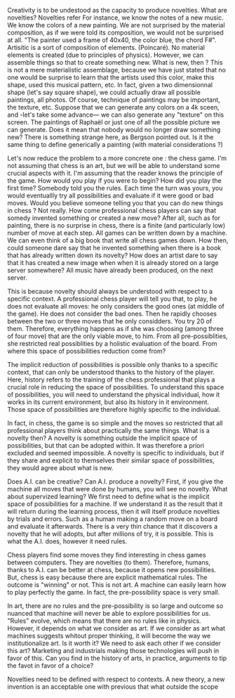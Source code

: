 
Creativity is to be undestood as the capacity to produce novelties. 
What are novelties? Novelties refer
For instance, we know the notes of a new music. We know the colors of a new painting. 
We are not surprised by the material composition, as if we were told its composition, we would not be surprised at all. 
"The painter used a frame of 40x40, the color blue, the chord F#". 
Artisitic is a sort of composition of elements. (Poincaré). No material elements is created (due to principles of physics). 
However, we can assemble things so that to create something new. What is new, then ?
This is not a mere materialistic assemblage, because we have just stated that no one would be surprise to learn that the artists used this color, make this shape, used this musical pattern, etc.
In fact, given a two dimensionnal shape (let's say square shape), we could actually draw all possible paintings, all photos. Of course, technique of paintings may be important, the texture, etc. Suppose that we can generate any colors on a 4k sceen, and -let's take some advance— we can also generate any "texture" on this screen. The paintings of Raphaël or just one of all the possible picture we can generate. Does it mean that nobody would no longer draw something new? 
There is something strange here, as Bergson pointed out. Is it the same thing to define generically a painting (with material considerations ?)

Let's now reduce the problem to a more concrete one :  the chess game. I'm not assuming that chess is an art, but we will be able to understand some crucial aspects with it. I'm assuming that the reader knows the principle of the game. How would you play if you were to begin? How did you play the first time? Somebody told you the rules. Each  time the turn was yours, you would eventuallly try all possibilities and evaluate if it were good or bad moves. Would you believe someone telling you that you can do new things in chess ? Not really.
How come professional chess players can say that somedy invented something or created a new move? After all, such as for painting, there is no surprise in chess, there is a finite (and particularly low) number of move at each step. All games can be written down by a machine. We can even think of a big book that write all chess games down. How then, could someone dare say that he invented something when there is a book that has already written down its novelty? How does an artist dare to say that it has created a new image when when it is already stored on a large server somewhere? All music have already been produced, on the next server. 

This is because novelty should always be understood with respect to a specific context. 
A professional chess player will tell you that, to play, he does not evaluate all moves: he only considers the good ones (at middle of the game). 
He does not consider the bad ones. Then he rapidly chooses between the two or three moves that he only considders. You try 20 of them. 
Therefore, everything happens as if she was choosing (among three of four move) that are the only viable move, to him.
From all pre-possiblities, she restricted real possiblities by a holistic evaluation of the board.
From where this space of possibilities reduction come from? 

The implicit reduction of possibilities is possible only thanks to a specific context, that can only be understood thanks to the history of the player.
Here, history refers to the training of the chess professional that plays a crucial role in reducing the space of possibilities.
To understand this space of possibilities, you will need to understand the physical individual, how it works in its current environment, but also its history in it environment. Those space of possibilities are therefore highly specific to the individual.

In fact, in chess, the game is so simple and the moves so restricted that all professional players think about practically the same things. What is a novelty then? A novelty is something outside the implicit space of possibilities, but that can be adopted within. It was therefore a priori excluded and seemed impossible. A novelty is specific to individuals, but if they share and explicit to themselves their similar space of possibilities, they would agree about what is new.

Does A.I. can be creative? Can A.I. produce a novelty? First, if you give the machine all moves that were done by humans, you will see no novelty. What about supervized learning? We first need to define what is the implicit space of possibilities for a machine. If we understand it as the result that it will return during the learning process, then it will itself produce novelties by trials and errors. Such as a human making a random move on a board and evaluate it afterwards. There is a very thin chance that it discovers a novelty that he will adopts, but after millions of try, it is possible. This is what the A.I. does, however it need rules. 

Chess players find some moves they find interesting in chess games between computers. They are novelties (to them). Therefore, humans, thanks to A.I. can be better at chess, because it opens new possibilities. But, chess is easy because there are explicit mathematical rules. The outcome is "winning" or not. This is not art. A machine  can easily learn how to play perfectly the game. In fact, the pre-possibility space is very small. 

In art, there are no rules and the pre-possibility is so large and outcome so nuanced that machine will never be able to explore possibilities for us. "Rules" evolve, which means that there are no rules like in physics. However, it depends on what we consider as art. If we consider as art what machines suggests whitout proper thinking, it will become the way we institutionalize art. Is it worth it? We need to ask each other if we consider this art? Marketing and industrials making those technologies will push in favor of this. Can you find in the history of arts, in practice, arguments to tip the favot in favor of a choice? 

Novelties need to be defined with respect to contexts. A new theory, a new invention is an acceptable one with previous that what outside the scope